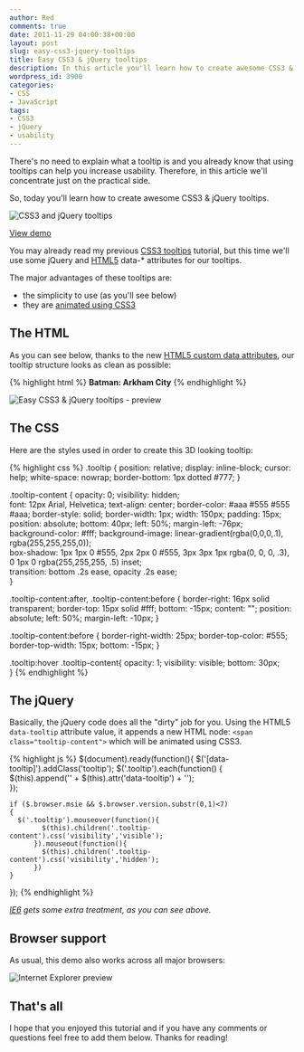 ```yaml
---
author: Red
comments: true
date: 2011-11-29 04:00:38+00:00
layout: post
slug: easy-css3-jquery-tooltips
title: Easy CSS3 & jQuery tooltips
description: In this article you'll learn how to create awesome CSS3 & jQuery tooltips.
wordpress_id: 3900
categories:
- CSS
- JavaScript
tags:
- CSS3
- jQuery
- usability
---
```


There's no need to explain what a tooltip is and you already know that using tooltips can help you increase usability. Therefore, in this article we'll concentrate just on the practical side.

So, today you'll learn how to create awesome CSS3 & jQuery tooltips.

![CSS3 and jQuery tooltips](http://www.red-team-design.com/wp-content/uploads/2011/11/css3-jquery-tooltips.png)

<!-- more -->

[View demo](http://www.red-team-design.com/wp-content/uploads/2011/11/easy-css3-jquery-tooltips-demo.html)

You may already read my previous [CSS3 tooltips](http://www.red-team-design.com/css3-tooltips) tutorial, but this time we'll use some jQuery and [HTML5](http://www.red-team-design.com/create-a-stylish-html5-template-from-scratch) data-* attributes for our tooltips. 

The major advantages of these tooltips are:
	
  * the simplicity to use (as you'll see below)	
  * they are [animated using CSS3](http://www.red-team-design.com/css3-animated-dropdown-menu)

## The HTML

As you can see below, thanks to the new [HTML5 custom data attributes](http://www.red-team-design.com/image-map-with-css3-jquery-tooltips), our tooltip structure looks as clean as possible:    

{% highlight html %}
<b data-tooltip="Fantasy Action Adventure">Batman: Arkham City</b>
{% endhighlight %}

![Easy CSS3 & jQuery tooltips - preview](http://www.red-team-design.com/wp-content/uploads/2011/11/css3-jquery-tooltips-preview.png)

## The CSS

Here are the styles used in order to create this 3D looking tooltip:

{% highlight css %}
.tooltip {
    position: relative;
    display: inline-block;
    cursor: help;
    white-space: nowrap;
    border-bottom: 1px dotted #777;
}

.tooltip-content {
    opacity: 0;
    visibility: hidden;     
    font: 12px Arial, Helvetica;
    text-align: center;
    border-color: #aaa #555 #555 #aaa;
    border-style: solid;
    border-width: 1px;
    width: 150px;
    padding: 15px;
    position: absolute;
    bottom: 40px;
    left: 50%;
    margin-left: -76px;    
    background-color: #fff;
    background-image: linear-gradient(rgba(0,0,0,.1), rgba(255,255,255,0));     
    box-shadow: 1px 1px 0 #555,
                2px 2px 0 #555,
                3px 3px 1px rgba(0, 0, 0, .3),
                0   1px 0   rgba(255,255,255, .5) inset;                    
    transition: bottom .2s ease, opacity .2s ease;                  
    }
    
.tooltip-content:after,
.tooltip-content:before {
    border-right: 16px solid transparent;
    border-top: 15px solid #fff;
    bottom: -15px;
    content: "";
    position: absolute;
    left: 50%;
    margin-left: -10px;
}

.tooltip-content:before {
    border-right-width: 25px;
    border-top-color: #555;
    border-top-width: 15px;
    bottom: -15px;
}

.tooltip:hover .tooltip-content{
    opacity: 1;
    visibility: visible;
    bottom: 30px;       
}
{% endhighlight %}  

## The jQuery

Basically, the jQuery code does all the "dirty" job for you. Using the HTML5 `data-tooltip` attribute value, it appends a new HTML node: `<span class="tooltip-content">` which will be animated using CSS3.

{% highlight js %}
$(document).ready(function(){
    $('[data-tooltip]').addClass('tooltip');
    $('.tooltip').each(function() {  
        $(this).append('<span class="tooltip-content">' + $(this).attr('data-tooltip') + '</span>');  
    });
    
    if ($.browser.msie && $.browser.version.substr(0,1)<7)
    {
      $('.tooltip').mouseover(function(){
            $(this).children('.tooltip-content').css('visibility','visible');
          }).mouseout(function(){
            $(this).children('.tooltip-content').css('visibility','hidden');
          })
    }
});
{% endhighlight %}

_[IE6](http://www.red-team-design.com/how-to-solve-common-ie-bugs) gets some extra treatment, as you can see above._

## Browser support

As usual, this demo also works across all major browsers:

![Internet Explorer preview](http://www.red-team-design.com/wp-content/uploads/2011/11/css3-jquery-tooltips-ie.png) 
## That's all

I hope that you enjoyed this tutorial and if you have any comments or questions feel free to add them below. Thanks for reading!